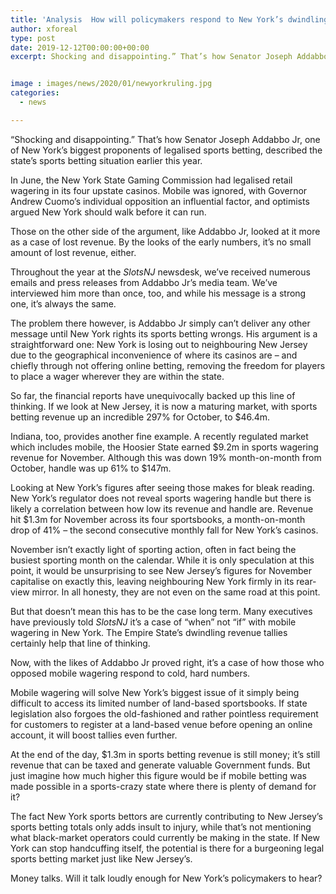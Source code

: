 ```yaml
---
title: 'Analysis  How will policymakers respond to New York’s dwindling sports betting figures'
author: xforeal 
type: post
date: 2019-12-12T00:00:00+00:00
excerpt: Shocking and disappointing.” That’s how Senator Joseph Addabbo Jr, one of New York’s biggest proponents of legalised sports betting, described the state’s sports betting situation earlier this year.


image : images/news/2020/01/newyorkruling.jpg
categories:
  - news

---
```

“Shocking and disappointing.” That’s how Senator Joseph Addabbo Jr, one of New York’s biggest proponents of legalised sports betting, described the state’s sports betting situation earlier this year.

In June, the New York State Gaming Commission had legalised retail wagering in its four upstate casinos. Mobile was ignored, with Governor Andrew Cuomo’s individual opposition an influential factor, and optimists argued New York should walk before it can run.

Those on the other side of the argument, like Addabbo Jr, looked at it more as a case of lost revenue. By the looks of the early numbers, it’s no small amount of lost revenue, either.

Throughout the year at the _SlotsNJ_ newsdesk, we’ve received numerous emails and press releases from Addabbo Jr’s media team. We’ve interviewed him more than once, too, and while his message is a strong one, it’s always the same.

The problem there however, is Addabbo Jr simply can’t deliver any other message until New York rights its sports betting wrongs. His argument is a straightforward one: New York is losing out to neighbouring New Jersey due to the geographical inconvenience of where its casinos are – and chiefly through not offering online betting, removing the freedom for players to place a wager wherever they are within the state.

So far, the financial reports have unequivocally backed up this line of thinking. If we look at New Jersey, it is now a maturing market, with sports betting revenue up an incredible 297% for October, to $46.4m.

Indiana, too, provides another fine example. A recently regulated market which includes mobile, the Hoosier State earned $9.2m in sports wagering revenue for November. Although this was down 19% month-on-month from October, handle was up 61% to $147m.

Looking at New York’s figures after seeing those makes for bleak reading. New York’s regulator does not reveal sports wagering handle but there is likely a correlation between how low its revenue and handle are. Revenue hit $1.3m for November across its four sportsbooks, a month-on-month drop of 41% – the second consecutive monthly fall for New York’s casinos.

November isn’t exactly light of sporting action, often in fact being the busiest sporting month on the calendar. While it is only speculation at this point, it would be unsurprising to see New Jersey’s figures for November capitalise on exactly this, leaving neighbouring New York firmly in its rear-view mirror. In all honesty, they are not even on the same road at this point.

But that doesn’t mean this has to be the case long term. Many executives have previously told _SlotsNJ_ it’s a case of “when” not “if” with mobile wagering in New York. The Empire State’s dwindling revenue tallies certainly help that line of thinking.

Now, with the likes of Addabbo Jr proved right, it’s a case of how those who opposed mobile wagering respond to cold, hard numbers.

Mobile wagering will solve New York’s biggest issue of it simply being difficult to access its limited number of land-based sportsbooks. If state legislation also forgoes the old-fashioned and rather pointless requirement for customers to register at a land-based venue before opening an online account, it will boost tallies even further.

At the end of the day, $1.3m in sports betting revenue is still money; it’s still revenue that can be taxed and generate valuable Government funds. But just imagine how much higher this figure would be if mobile betting was made possible in a sports-crazy state where there is plenty of demand for it?

The fact New York sports bettors are currently contributing to New Jersey’s sports betting totals only adds insult to injury, while that’s not mentioning what black-market operators could currently be making in the state. If New York can stop handcuffing itself, the potential is there for a burgeoning legal sports betting market just like New Jersey’s.

Money talks. Will it talk loudly enough for New York’s policymakers to hear?